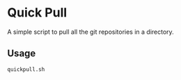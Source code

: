 # Quick Pull

A simple script to pull all the git repositories in a directory. 

## Usage

```
quickpull.sh
```